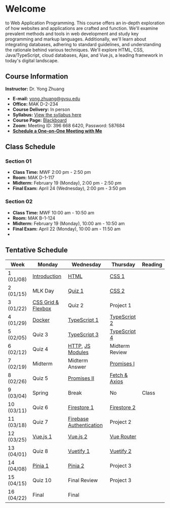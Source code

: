 # Welcome

to Web Application Programming. This course offers an in-depth exploration of how websites and applications are crafted and function. We'll examine prevalent methods and tools in web development and study key programming and markup languages. Additionally, we'll learn about integrating databases, adhering to standard guidelines, and understanding the rationale behind various techniques. We'll explore HTML, CSS, Java/TypeScript, cloud databases, Ajax, and Vue.js, a leading framework in today's digital landscape.

## Course Information

**Instructor:** Dr. Yong Zhuang

- <i class="fa fa-envelope"></i> **E-mail:** [yong.zhuang@gvsu.edu](mailto:yong.zhuang@gvsu.edu)
- <i class="fa fa-building"></i> **Office:** MAK D-2-234
- <i class="fa fa-chalkboard-teacher"></i> **Course Delivery:** In person
- <i class="fa fa-book-reader"></i> **Syllabus:** [View the syllabus here](assets/pdf/syllabus.pdf)
- <i class="fa fa-book"></i> **Course Page:** [Blackboard](https://lms.gvsu.edu/)
- <i class="fa fa-video"></i> **Zoom:** Meeting ID: 396 668 6420, Password: 587684
- <i class="fa fa-calendar"></i> [**Schedule a One-on-One Meeting with Me**](https://outlook.office.com/bookwithme/user/8e0ad8c680e644aab3c32cd9c13b690b@gvsu.edu/meetingtype/sK-RN8cGbkq2UzIiUaRehA2?anonymous&ep=mlink)

## Class Schedule

### Section 01

- **Class Time:** MWF 2:00 pm - 2:50 pm
- **Room:** MAK D-1-117
- **Midterm:** February 19 (Monday), 2:00 pm - 2:50 pm
- **Final Exam:** April 24 (Wednesday), 2:00 pm - 3:50 pm

### Section 02

- **Class Time:** MWF 10:00 am - 10:50 am
- **Room:** MAK B-1-124
- **Midterm:** February 19 (Monday), 10:00 am - 10:50 am
- **Final Exam:** April 22 (Monday), 10:00 am - 11:50 am
- <!-- Table of Contents will be auto-generated here -->

## Tentative Schedule

| Week | Monday | Wednesday | Thursday | Reading |
| --- | --- | --- | --- | --- |
| 1 (01/08) | [Introduction](assets/pdf/Introduction.pdf) | [HTML](assets/pdf/HTML.pptx.pdf) | [CSS 1](assets/pdf/CSS%20I.pdf) |  |
| 2 (01/15) | MLK Day | [Quiz 1](quizzes/1) | [CSS 2](assets/pdf/CSS-II.pdf) |  |
| 3 (01/22) | [CSS Grid & Flexbox]() | Quiz 2 | Project 1 |  |
| 4 (01/29) | [Docker]() | [TypeScript 1]() | [TypeScript 2]() |  |
| 5 (02/05) | Quiz 3 | [TypeScript 3]() | [TypeScript 4]() |  |
| 6 (02/12) | Quiz 4 | [HTTP](), [JS Modules]() | Midterm Review |  |
| 7 (02/19) | Midterm | Midterm Answer | [Promises I]() |  |
| 8 (02/26) | Quiz 5 | [Promises II]() | [Fetch & Axios]() |  |
| 9 (03/04) | Spring | Break | No | Class |
| 10 (03/11) | Quiz 6 | [Firestore 1]() | [Firestore 2]() |  |
| 11 (03/18) | Quiz 7 | [Firebase Authentication]() | Project 2 |  |
| 12 (03/25) | [Vue.js 1]() | [Vue.js 2]() | [Vue Router]() |  |
| 13 (04/01) | Quiz 8 | [Vuetify 1]() | [Vuetify 2]() |  |
| 14 (04/08) | [Pinia 1]() | [Pinia 2]() | Project 3 |  |
| 15 (04/15) | Quiz 10 | Final Review | Project 3 |  |
| 16 (04/22) | Final | Final |  |  |

